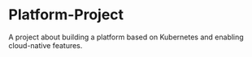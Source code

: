# Platform-Project
A project about building a platform based on Kubernetes and enabling cloud-native features.
